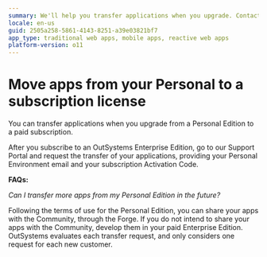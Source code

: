 ```yaml
---
summary: We'll help you transfer applications when you upgrade. Contact your account manager for help in getting this process started.
locale: en-us
guid: 2505a258-5861-4143-8251-a39e03821bf7
app_type: traditional web apps, mobile apps, reactive web apps
platform-version: o11
---
```


# Move apps from your Personal to a subscription license

You can transfer applications when you upgrade from a Personal Edition to a paid subscription.

After you subscribe to an OutSystems Enterprise Edition, go to our Support Portal and request the transfer of your applications, providing your Personal Environment email and your subscription Activation Code.

**FAQs:**

*Can I transfer more apps from my Personal Edition in the future?*

Following the terms of use for the Personal Edition, you can share your apps with the Community, through the Forge. If you do not intend to share your apps with the Community, develop them in your paid Enterprise Edition. OutSystems evaluates each transfer request, and only considers one request for each new customer.
